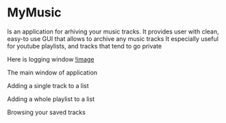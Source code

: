 # MyMusic
Is an application for arhiving your music tracks.
It provides user with clean, easy-to use GUI that allows to archive any music tracks
It especially useful for youtube playlists, and tracks that tend to go private

Here is logging window
[!image](loginWindow.png)

The main window of application

Adding a single track to a list

Adding a whole playlist to a list

Browsing your saved tracks
